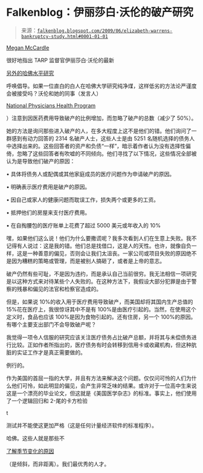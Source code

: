 <!--yml

分类：未分类

日期：2024-05-12 21:59:20

-->

# Falkenblog：伊丽莎白·沃伦的破产研究

> 来源：[`falkenblog.blogspot.com/2009/06/elizabeth-warrens-bankruptcy-study.html#0001-01-01`](http://falkenblog.blogspot.com/2009/06/elizabeth-warrens-bankruptcy-study.html#0001-01-01)

[Megan McCardle](http://meganmcardle.theatlantic.com/archives/2009/06/elizabeth_warren_and_the_terri.php)

很好地指出 TARP 监督官伊丽莎白·沃伦的最新

[另外的哈佛水平研究](http://pnhp.org/new_bankruptcy_study/)

呼唤倡导。如果一位直白的白人在哈佛大学研究纯净煤，这样低劣的方法论严谨度会被接受吗？沃伦和她的同事（发言人）

[National Physicians Health Program](http://www.pnhp.org/)

）注意到因医药费用导致破产的比例增加，而忽略了破产的总数（减少了 50%）。

她的方法是询问那些进入破产的人，在多大程度上这不是他们的错。他们询问了一群感到有动力回答的 2314 名破产人士，这些人士是由 5251 名随机选择的债务人中选择出来的。这些回答者的资产和负债“一样”，暗示着作者认为没有选择性偏倚，忽略了这些回答者有吹嘘的不同倾向。他们寻找了以下情况，这些情况全部被认为是导致他们破产的原因：

• 具体将债务人或配偶或其他家庭成员的医疗问题作为申请破产的原因。

• 明确表示医疗费用是破产的原因。

• 因自己或家人的健康问题而耽误工作，损失两个或更多的工资。

• 抵押他们的房屋来支付医疗费用。

• 在自掏腰包的医疗账单上花费了超过 5000 美元或年收入的 10%

嘿，如果他们这么说！他们为什么要撒谎呢？我多次看到人们在生意上失败。我不记得有人说过：这是我的错。他们总是找借口，这是人的天性。也许，就像自负一样，这是一种善意的偏见，否则会让我们太沮丧。一家公司或项目失败的原因绝不是因为糟糕的策略或管理，而是被别人搞砸了，或者是上帝的意志。

破产仍然有些可耻，不是因为违约，而是承认自己当前很穷。我无法相信一项研究是以这种方式来对待某些个人失败的。在这种方法下，我假设大部分犯罪是由于警察的残暴和偏见的法官和检察官造成的。

但是，如果说 10%的收入用于医疗费用导致破产，而美国却将其国内生产总值的 15%花在医疗上，我很惊讶其中不是有 100%是由医疗引起的。当然，在使用这个定义时，食品也应该 100%是因为食物引起的。还有住房，另一个 100%的原因。有哪个主要支出部门不会导致破产呢？

我觉得一项令人信服的研究应该关注医疗债务占比破产总额，并将其与未偿债务进行比较。正如作者所指出的，医疗债务有时会转移到信用卡或收藏机构，但这种肮脏的实证工作才是真正需要做的。

例行的。

作为美国的首屈一指的大学，并且有方法来解决这个问题。仅仅问可怜的人们为什么他们可怜，如此明显的偏见，会产生非常乏味的结果。或许对于一位高中生来说这是一个漂亮的毕业论文，但这就是《美国医学杂志》的标准。事实上，他们使用了一个逻辑回归和 2-尾的卡方检验

t

测试并不能使这更加严格（这是任何计量经济软件的标准程序）。

哈佛。这些人就是那些不

[了解季节变化的原因](http://www.scribd.com/doc/269350/A-Private-Universe)

（是倾斜，而非距离）。我们最优秀的人才。

